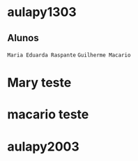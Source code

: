 # aulapy1303

## Alunos
`Maria Eduarda Raspante`
`Guilherme Macario`

# Mary teste

# macario teste

# aulapy2003
